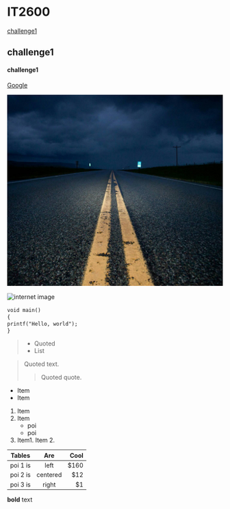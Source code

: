 # IT2600
[challenge1](https://github.com/poi123456789/IT2600/blob/master/challenge1.txt)
## challenge1

#### challenge1

[Google](https://www.google.com/)

![image](https://github.com/poi123456789/IT2600/blob/master/image.jpg)

![internet image](https://cdn0.tnwcdn.com/wp-content/blogs.dir/1/files/2018/02/google-pacman-796x419.jpg)

    void main()
    {
    printf("Hello, world");
    }

> * Quoted 
> * List

> Quoted text.
> > Quoted quote.

* Item
* Item

	
1. Item
2. Item
   * poi
   * poi  
3. Item1. Item 2. 

| Tables   |      Are      |  Cool |
|----------|:-------------:|------:|
| poi 1 is |     left      | $160 |
| poi 2 is |    centered   |   $12 |
| poi 3 is |     right     |    $1 |

**bold** text
